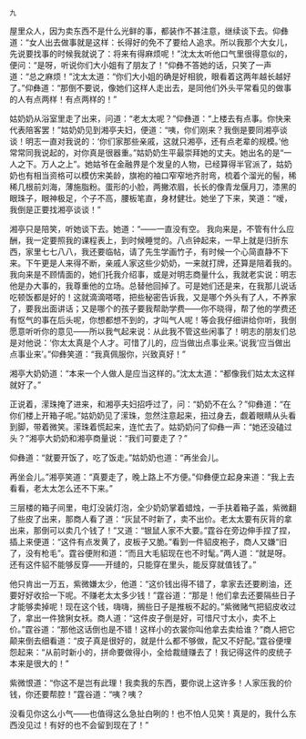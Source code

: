     九 

   屋里众人，因为卖东西不是什么光鲜的事，都装作不甚注意，继续谈下去。仰彝道：“女人出去做事就是这样：长得好的免不了要给人追求。所以我那个大女儿，先说要找事的时候我就说了：将来有得麻烦呢！”沈太太听他口气里很得意似的，便问：“是呀，听说你们大小姐有了朋友了！”仰彝不答她的话，只笑了一声道：“总之麻烦！”沈太太道：“你们大小姐的确是好相貌，眼看着这两年越长越好了。”仰彝道：“那倒不要说，像她们这样人走出去，是同他们外头平常看见的做事的人有点两样！有点两样的！”

   姑奶奶从浴室里走了出来，问道：“老太太呢？”仰彝道：“上楼去有点事。你快来代表陪客罢！”姑奶奶见到湘亭夫妇，便道：“咦，你们刚来？我倒是要同湘亭谈谈！明志一直对我说的：‘你们家那些亲戚，这就只湘亭，还有点老辈的规模。’他常常同我说起的，对你真是很器重。”姑奶奶生平最崇拜她的丈夫。她出名的是“一人之下。万人之上”。她姑爷在金融界是个发皇的人物，已经算得半官派了，姑奶奶也有相当资格可以模仿宋美龄，旗袍的袖口窄窄地齐肘弯，梳着个溜光的髻，稀稀几根前刘海，薄施脂粉。蛋形的小脸，两撇浓眉，长长的像青龙偃月刀，漆黑的眼珠子，眼神极足，个子不高，腰板笔直，身材健壮。她坐了下来，笑道：“嗳，我倒是正要找湘亭谈谈！”

   湘亭只是陪笑，听她谈下去。她道：“——一直没有空。 我向来是，不管有什么应酬，我一定要照我的课程表上，到时候睡觉的。八点钟起来，一早上就是归折东西，家里七七八八，我还要临帖，请了先生学画竹子，有时候一个心简直静不下来。下午更是人来得不断，亲戚人家这些少奶奶，一来就打牌，还算是陪着我的。我向来是不顾情面的，她们托我介绍事，或是对明志商量什么，我就老实说：明志他是办大事的，我尊重他的立场。总替他回掉了。可是她们还是来，在我那儿说话吃顿饭都是好的！这就滴滴嗒嗒，把些秘密告诉我，又是哪个外头有了人，不养家了，要我出面讲话；又是哪个的孩子要我帮助学费——你不晓得，帮了他的学费还有怄气的事在后头呢，你想都想不到的，才叫气人呢！等会我仔细讲给你听，我倒愿意听听你的意见——所以我气起来说：从此我不管这些闲事了！明志的朋友们总是对他说：‘你太太真是个人才。可惜了儿的，应当做出点事业来。’说我‘应当做出点事业来’。”仰彝笑道：“我真佩服你，兴致真好！”

   湘亭大奶奶道：“本来一个人做人是应当这样的。”沈太太道：“都像我们姑太太这样就好了。”

   正说着，潆珠掩了进来，和湘亭夫妇招呼过了，问：“奶奶不在么？”仰彝道：“在你们楼上开箱子呢。”姑奶奶见了潆珠，忽然注意起来，扭过身去，觑着眼睛从头看到脚，带着微笑。潆珠着慌起来，连忙去了。姑奶奶问了仰彝一声：“她还没磕过头？”湘亭大奶奶和湘亭商量说：“我们可要走了？”

   仰彝道：“就要开饭了，吃了饭走。”姑奶奶也道：“再坐会儿。

   再坐会儿。”湘亭笑道：“真要走了，晚上路上不方便。”仰彝便立起身来道：“我上去看看，老太太怎么还不下来。”

   三层楼的箱子间里，电灯没装灯泡，全少奶奶掌着蜡烛，一手扶着箱子盖，紫微翻了些皮了出来，那商人看了道：“灰鼠不时新了，卖不出价。老太太要有灰背的拿出来，那倒可以卖几个钱了！”又道：“银鼠人家不大要。”霆谷在旁边伸手捏了捏，插上来便道：“这件有点发黄了，皮板子又脆。”看到一件貂皮袍子，商人又嫌“旧了，没有枪毛”。霆谷便附和道：“而且大毛貂现在也不时髦。”两人道：“就是呀。还有这件貂不能够反穿——开缝的，只能穿在里头，能反穿就值钱了。”

   他只肯出一万五，紫微嫌太少，他道：“这价钱出得不错了，拿家去还要刷油，还要好好收拾一下呢。不赚老太太多少钱！”霆谷道：“那是！他们拿去还要隔些日子才能够卖掉呢！现在这个钱，嗨嗨，搁些日子是推板不起的。”紫微赌气把貂皮收过了，拿出一件猞猁女袄。商人道：“这件皮子倒是好，可惜尺寸太小，卖不上价。”霆谷道：“那他这话倒也是不错！这样小的衣裳你叫他拿去卖给谁？”商人把它颠来倒去细看道：“皮子真是很好的，就是什么都不够做，配又不好配。”霆谷便埋怨起来：“从前时新小的，拼命要做得小，全给裁缝赚去了！我记得这件的皮统子本来是很大的！”

   紫微恨道：“你这不是岂有此理！我卖我的东西，要你说上这许多！人家压我的价钱，你还要帮腔！”霆谷道：“咦？咦？

   没看见你这么小气——也值得这么急扯白咧的！也不怕人见笑！真是的，我什么东西没见过！有好的也不会留到现在了！”

